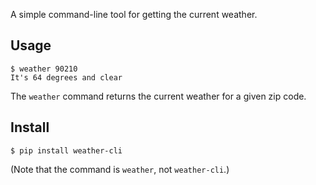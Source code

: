 A simple command-line tool for getting the current weather.

Usage
-----

    $ weather 90210
    It's 64 degrees and clear

The `weather` command returns the current weather for a given zip code.

Install
-------

    $ pip install weather-cli

(Note that the command is `weather`, not `weather-cli`.)